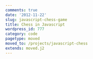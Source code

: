 ```yaml
---
comments: true
date: '2012-11-22'
slug: javascript-chess-game
title: Chess in Javascript
wordpress_id: 777
category: code
pagetype: moved
moved_to: /projects/javascript-chess
extends: moved.j2
---
```

